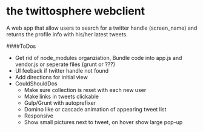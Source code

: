 # the twittosphere webclient

A web app that allow users to search for a twitter handle (screen_name) and returns the profile info with his/her latest tweets.

####ToDos
* Get rid of node_modules organziation, Bundle code into app.js and vendor.js or seperate files (grunt or ???)
* UI feeback if twitter handle not found
* Add directions for initial view
* CouldShouldDos
  * Make sure collection is reset with each new user
  * Make links in tweets clickable
  * Gulp/Grunt with autoprefixer
  * Domino like or cascade animation of appearing tweet list
  * Responsive
  * Show small pictures next to tweet, on hover show large pop-up

